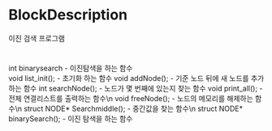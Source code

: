 # BlockDescription
이진 검색 프로그램 
#
int binarysearch - 이진탐색을 하는 함수    
void list_init(); - 초기화 하는 함수
void addNode(); - 기준 노드 뒤에 새 노드를 추가하는 함수
int searchNode(); - 노드가 몇 번째에 있는지 찾는 함수
void print_all(); - 전체 연결리스트를 출력하는 함수\n
void freeNode(); - 노드의 메모리를 해제하는 함수\n
struct NODE* Searchmiddle(); - 중간값을 찾는 함수\n
struct NODE* binarySearch(); - 이진 탐색을 하는 함수
